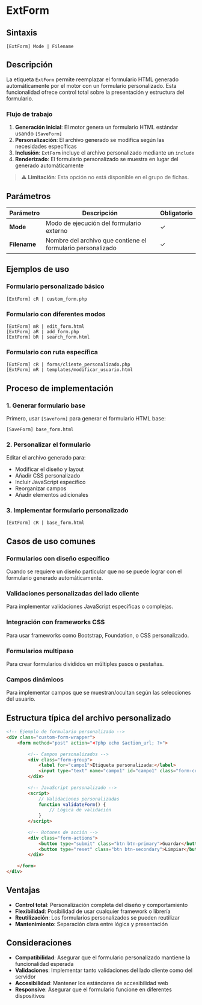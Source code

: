 # ExtForm

## Sintaxis

```
[ExtForm] Mode | Filename
```

## Descripción

La etiqueta `ExtForm` permite reemplazar el formulario HTML generado automáticamente por el motor con un formulario personalizado. Esta funcionalidad ofrece control total sobre la presentación y estructura del formulario.

### Flujo de trabajo

1. **Generación inicial**: El motor genera un formulario HTML estándar usando `[SaveForm]`
2. **Personalización**: El archivo generado se modifica según las necesidades específicas
3. **Inclusión**: `ExtForm` incluye el archivo personalizado mediante un `include`
4. **Renderizado**: El formulario personalizado se muestra en lugar del generado automáticamente

> **⚠️ Limitación**: Esta opción no está disponible en el grupo de fichas.

## Parámetros

| Parámetro | Descripción | Obligatorio |
|-----------|-------------|-------------|
| **Mode** | Modo de ejecución del formulario externo | ✓ |
| **Filename** | Nombre del archivo que contiene el formulario personalizado | ✓ |

## Ejemplos de uso

### Formulario personalizado básico
```
[ExtForm] cR | custom_form.php
```

### Formulario con diferentes modos
```
[ExtForm] mR | edit_form.html
[ExtForm] aR | add_form.php
[ExtForm] bR | search_form.html
```

### Formulario con ruta específica
```
[ExtForm] cR | forms/cliente_personalizado.php
[ExtForm] mR | templates/modificar_usuario.html
```

## Proceso de implementación

### 1. Generar formulario base
Primero, usar `[SaveForm]` para generar el formulario HTML base:

```
[SaveForm] base_form.html
```

### 2. Personalizar el formulario
Editar el archivo generado para:
- Modificar el diseño y layout
- Añadir CSS personalizado
- Incluir JavaScript específico
- Reorganizar campos
- Añadir elementos adicionales

### 3. Implementar formulario personalizado
```
[ExtForm] cR | base_form.html
```

## Casos de uso comunes

### Formularios con diseño específico
Cuando se requiere un diseño particular que no se puede lograr con el formulario generado automáticamente.

### Validaciones personalizadas del lado cliente
Para implementar validaciones JavaScript específicas o complejas.

### Integración con frameworks CSS
Para usar frameworks como Bootstrap, Foundation, o CSS personalizado.

### Formularios multipaso
Para crear formularios divididos en múltiples pasos o pestañas.

### Campos dinámicos
Para implementar campos que se muestran/ocultan según las selecciones del usuario.

## Estructura típica del archivo personalizado

```html
<!-- Ejemplo de formulario personalizado -->
<div class="custom-form-wrapper">
    <form method="post" action="<?php echo $action_url; ?>">
        
        <!-- Campos personalizados -->
        <div class="form-group">
            <label for="campo1">Etiqueta personalizada:</label>
            <input type="text" name="campo1" id="campo1" class="form-control">
        </div>
        
        <!-- JavaScript personalizado -->
        <script>
            // Validaciones personalizadas
            function validateForm() {
                // Lógica de validación
            }
        </script>
        
        <!-- Botones de acción -->
        <div class="form-actions">
            <button type="submit" class="btn btn-primary">Guardar</button>
            <button type="reset" class="btn btn-secondary">Limpiar</button>
        </div>
        
    </form>
</div>
```

## Ventajas

- **Control total**: Personalización completa del diseño y comportamiento
- **Flexibilidad**: Posibilidad de usar cualquier framework o librería
- **Reutilización**: Los formularios personalizados se pueden reutilizar
- **Mantenimiento**: Separación clara entre lógica y presentación

## Consideraciones

- **Compatibilidad**: Asegurar que el formulario personalizado mantiene la funcionalidad esperada
- **Validaciones**: Implementar tanto validaciones del lado cliente como del servidor
- **Accesibilidad**: Mantener los estándares de accesibilidad web
- **Responsive**: Asegurar que el formulario funcione en diferentes dispositivos